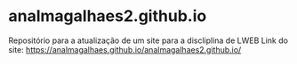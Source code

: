 # analmagalhaes2.github.io
Repositório para a atualização de um site para a discliplina de LWEB
Link do site: https://analmagalhaes.github.io/analmagalhaes2.github.io/
